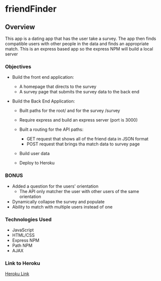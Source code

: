 # friendFinder

## Overview

This app is a dating app that has the user take a survey. The app then finds compatible users with other 
people in the data and finds an appropriate match. This is an express based app so the express NPM 
will build a local server

### Objectives

* Build the front end application:

     * A homepage that directs to the survey 
     * A survey page that submits the survey data to the back end
     
* Build the Back End Application:

     * Built paths for the root/ and for the survey /survey
     * Require express and build an express server (port is 3000)
     * Built a routing for the API paths: 
          * GET request that shows all of the friend data in JSON format
          * POST request that brings tha match data to survey page
          
     * Build user data
     * Deploy to Heroku
     
### BONUS

* Added a question for the users' orientation
     * The API only matcher the user with other users of the same orientation
* Dynamically collapse the survey and populate 
* Ability to match with multiple users instead of one

### Technologies Used

* JavaScript
* HTML/CSS
* Express NPM
* Path NPM
* AJAX

### Link to Heroku
[Heroku Link](https://dashboard.heroku.com/apps/friend-finder-plus)
